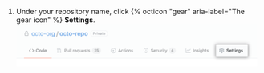 1. Under your repository name, click {% octicon "gear" aria-label="The gear icon" %} **Settings**. ![Repository settings button](/assets/images/help/repository/repo-actions-settings.png)
